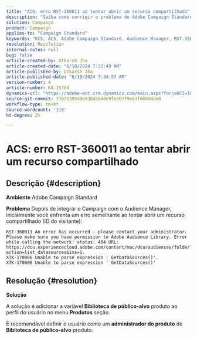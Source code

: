 ```yaml
---
title: "ACS: erro RST-360011 ao tentar abrir um recurso compartilhado"
description: "Saiba como corrigir o problema do Adobe Campaign Standard em que ocorre um erro ao tentar abrir um recurso compartilhado."
solution: Campaign
product: Campaign
applies-to: "Campaign Standard"
keywords: "KCS, ACS, Adobe Campaign Standard, Audience Manager, RST-360011, erro, abrir recurso compartilhado"
resolution: Resolution
internal-notes: null
bug: false
article-created-by: Utkarsh Jha
article-created-date: "6/18/2024 7:32:49 AM"
article-published-by: Utkarsh Jha
article-published-date: "6/18/2024 7:34:57 AM"
version-number: 4
article-number: KA-15384
dynamics-url: "https://adobe-ent.crm.dynamics.com/main.aspx?forceUCI=1&pagetype=entityrecord&etn=knowledgearticle&id=9272baf0-442d-ef11-840b-6045bd06eea5"
source-git-commit: 77871395d4693845b48e9fee07f9e63fd6804ae8
workflow-type: tm+mt
source-wordcount: '118'
ht-degree: 2%

---
```


# ACS: erro RST-360011 ao tentar abrir um recurso compartilhado

## Descrição {#description}


<b>Ambiente</b>
Adobe Campaign Standard

<b>Problema</b>
Depois de integrar o Campaign com o Audience Manager, inicialmente você enfrenta um erro semelhante ao tentar abrir um recurso compartilhado (ID do visitante):


```
RST-360011 An error has occurred - please contact your administrator.
Please make sure you have permission to Adobe Audience Library. Error while calling the network: status: 404 URL: https://dcu.experiencecloud.adobe.com/content/mac/dcu/audiences/folder?action=list_datasources&ims=1.
XTK-170006 Unable to parse expression ' GetDataSources()'.
XTK-170006 Unable to parse expression ' GetDataSources()'
```





## Resolução {#resolution}


<b>Solução</b>

A solução é adicionar a variável <b>Biblioteca de público-alvo</b> produto ao perfil do usuário no menu <b>Produtos</b> seção.

É recomendável definir o usuário como um <b>administrador do produto</b> do <b>Biblioteca de público-alvo</b> produto.
